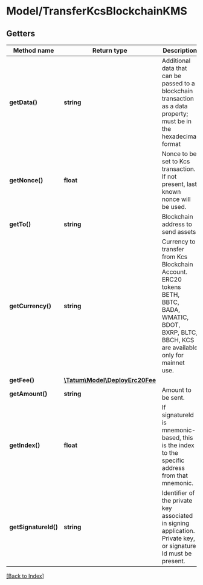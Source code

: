 # Model/TransferKcsBlockchainKMS

## Getters

Method name | Return type | Description | Notes
------------ | ------------- | ------------- | -------------
**getData()** | **string** | Additional data that can be passed to a blockchain transaction as a data property; must be in the hexadecimal format | [optional]
**getNonce()** | **float** | Nonce to be set to Kcs transaction. If not present, last known nonce will be used. | [optional]
**getTo()** | **string** | Blockchain address to send assets |
**getCurrency()** | **string** | Currency to transfer from Kcs Blockchain Account. ERC20 tokens BETH, BBTC, BADA, WMATIC, BDOT, BXRP, BLTC, BBCH, KCS are available only for mainnet use. |
**getFee()** | [**\Tatum\Model\DeployErc20Fee**](DeployErc20Fee.md) |  | [optional]
**getAmount()** | **string** | Amount to be sent. |
**getIndex()** | **float** | If signatureId is mnemonic-based, this is the index to the specific address from that mnemonic. | [optional]
**getSignatureId()** | **string** | Identifier of the private key associated in signing application. Private key, or signature Id must be present. |

[[Back to Index]](../index.md)
